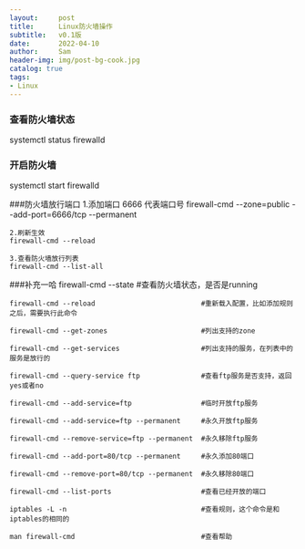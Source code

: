 ```yaml
---
layout:     post
title:      Linux防火墙操作
subtitle:   v0.1版
date:       2022-04-10
author:     Sam
header-img: img/post-bg-cook.jpg
catalog: true
tags:
- Linux
---
```


### 查看防火墙状态
systemctl status firewalld
### 开启防火墙
systemctl start firewalld

###防火墙放行端口
    1.添加端口
    6666 代表端口号
    firewall-cmd --zone=public --add-port=6666/tcp --permanent

    2.刷新生效
    firewall-cmd --reload

    3.查看防火墙放行列表
    firewall-cmd --list-all

###补充一哈
    firewall-cmd --state                           #查看防火墙状态，是否是running
    
    firewall-cmd --reload                          #重新载入配置，比如添加规则之后，需要执行此命令
    
    firewall-cmd --get-zones                       #列出支持的zone
    
    firewall-cmd --get-services                    #列出支持的服务，在列表中的服务是放行的
    
    firewall-cmd --query-service ftp               #查看ftp服务是否支持，返回yes或者no
    
    firewall-cmd --add-service=ftp                 #临时开放ftp服务
    
    firewall-cmd --add-service=ftp --permanent     #永久开放ftp服务
    
    firewall-cmd --remove-service=ftp --permanent  #永久移除ftp服务
    
    firewall-cmd --add-port=80/tcp --permanent     #永久添加80端口
    
    firewall-cmd --remove-port=80/tcp --permanent  #永久移除80端口
    
    firewall-cmd --list-ports                      #查看已经开放的端口
    
    iptables -L -n                                 #查看规则，这个命令是和iptables的相同的
    
    man firewall-cmd                               #查看帮助